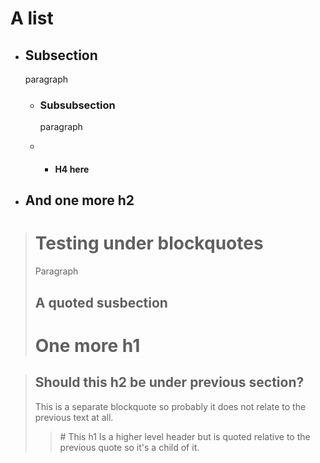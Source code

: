 # A list

* ## Subsection
  paragraph
  
  * ### Subsubsection
  
    paragraph
  * * #### H4 here
  
* ## And one more h2

> # Testing under blockquotes
> Paragraph
> ## A quoted susbection
> # One more h1

> ## Should this h2 be under previous section?
> This is a separate blockquote so probably it does not relate to the previous text at all.
> > <caret>
> > # This h1
> > Is a higher level header but is quoted relative to the previous quote
> > so it's a child of it.

